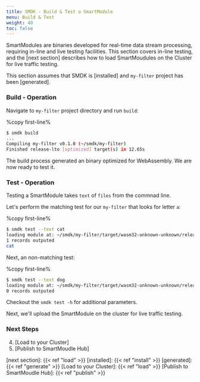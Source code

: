 ```yaml
---
title: SMDK - Build & Test a SmartModule
menu: Build & Test
weight: 40
toc: false
---
```


SmartModules are binaries developed for real-time data stream processing, requiring in-line and live testing facilities. This section covers in-line testing, and the [next section] describes how to load SmartMoudules on the Cluster for live traffic testing.

This section assumes that SMDK is [installed] and `my-filter` project has been [generated].

### Build - Operation

Navigate to `my-filter` project directory and run `build`:

%copy first-line%
```bash
$ smdk build
...
Compiling my-filter v0.1.0 (~/smdk/my-filter)
Finished release-lto [optimized] target(s) in 12.65s
```

The build process generated an binary optimized for WebAssembly. We are now ready to test it.

### Test - Operation

Testing a SmartModule takes `text` of `files` from the commnad line. 

Let's perform the matching test for our `my-filter` that looks for letter `a`:

%copy first-line%
```bash
$ smdk test --text cat
loading module at: ~/smdk/my-filter/target/wasm32-unknown-unknown/release-lto/my_filter.wasm
1 records outputed
cat
```

Next, an non-matching test:

%copy first-line%
```bash
$ smdk test --text dog
loading module at: ~/smdk/my-filter/target/wasm32-unknown-unknown/release-lto/my_filter.wasm
0 records outputed
```

Checkout the `smdk test -h` for additional parameters. 

Next, we'll upload the SmartModule on the cluster for live traffic testing.

### Next Steps

4. [Load to your Cluster]
5. [Publish to SmartMoudle Hub]


[next section]: {{< ref "load" >}}
[installed]: {{< ref "install" >}}
[generated]: {{< ref "generate" >}}
[Load to your Cluster]: {{< ref "load" >}}
[Publish to SmartMoudle Hub]: {{< ref "publish" >}}
